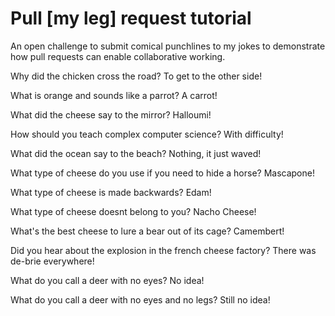 # Pull [my leg] request tutorial
An open challenge to submit comical punchlines to my jokes to demonstrate how pull requests can enable collaborative working. 

Why did the chicken cross the road? 
To get to the other side!

What is orange and sounds like a parrot? 
A carrot!

What did the cheese say to the mirror? 
Halloumi!

How should you teach complex computer science? 
With difficulty!

What did the ocean say to the beach?
Nothing, it just waved!

What type of cheese do you use if you need to hide a horse?
Mascapone!

What type of cheese is made backwards?
Edam!

What type of cheese doesnt belong to you?
Nacho Cheese!

What's the best cheese to lure a bear out of its cage?
Camembert!

Did you hear about the explosion in the french cheese factory?
There was de-brie everywhere!

What do you call a deer with no eyes?
No idea!

What do you call a deer with no eyes and no legs?
Still no idea!

